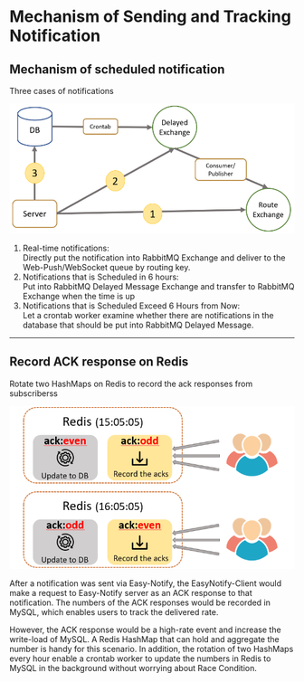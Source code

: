 # Mechanism of Sending and Tracking Notification
## Mechanism of scheduled notification  
Three cases of notifications
<p align="center">
  <img src="./imgs/notification-flow.png" alt="Notification Flow Chart" width="800" />
</p>

1. Real-time notifications:  
Directly put the notification into RabbitMQ Exchange and deliver to the Web-Push/WebSocket queue by routing key.
2. Notifications that is Scheduled in 6 hours:  
Put into RabbitMQ Delayed Message Exchange and transfer to RabbitMQ Exchange when the time is up
3. Notifications that is Scheduled Exceed 6 Hours from Now:  
Let a crontab worker examine whether there are notifications in the database that should be put into RabbitMQ Delayed Message.  
----------

## Record ACK response on Redis  
Rotate two HashMaps on Redis to record the ack responses from subscriberss
<p align="center">
  <img src="./imgs/ack-response.png" alt="./imgs/ack-response.png" width="800" />
</p>

After a notification was sent via Easy-Notify, the EasyNotify-Client would make a request to Easy-Notify server as an ACK response to that notification. The numbers of the ACK responses would be recorded in MySQL, which enables users to track the delivered rate.

However, the ACK response would be a high-rate event and increase the write-load of MySQL. A Redis HashMap that can hold and aggregate the number is handy for this scenario. In addition, the rotation of two HashMaps every hour enable a crontab worker to update the numbers in Redis to MySQL in the background without worrying about Race Condition.